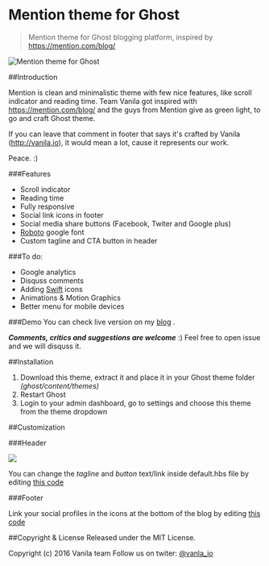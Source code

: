 # Mention theme for Ghost
>Mention theme for Ghost blogging platform, inspired by https://mention.com/blog/

![Mention theme for Ghost](http://magicmockups.com/media/capture/60/33060_jelenajovanovicimblo_13_1920.jpg)

##Introduction

Mention is clean and minimalistic theme with few nice features, like scroll indicator 
and reading time. Team Vanila got inspired with https://mention.com/blog/ and the guys from Mention give as green light, to go and craft Ghost theme.

If you can leave that comment in footer that says it's crafted by Vanila (http://vanila.io), it 
would mean a lot, cause it represents our work.

Peace. :)

###Features
- Scroll indicator
- Reading time
- Fully responsive
- Social link icons in footer
- Social media share buttons (Facebook, Twiter and Google plus)
- [Roboto](https://www.google.com/fonts#UsePlace:use/Collection:Roboto) google font
- Custom tagline and CTA button in header


###To do:
- Google analytics
- Disquss comments
- Adding [Swift](swifticons.com) icons
- Animations & Motion Graphics
- Better menu for mobile devices

###Demo
You can check live version on my [blog](http://jelenajovanovic.im/blog/) .

***Comments, critics and suggestions are welcome*** :) Feel free to open issue and we will disquss it.

##Installation

1. Download this theme, extract it and place it in your Ghost theme folder *(ghost/content/themes)*
2. Restart Ghost
3. Login to your admin dashboard, go to settings and choose this theme from the theme dropdown

##Customization

###Header

![](http://content.screencast.com/users/shtefcs/folders/Jing/media/9bacabdb-a2d5-4ff4-b939-f231e9edec37/2016-01-20_2146.png)

You can change the *tagline* and *button* text/link inside default.hbs file by editing [this code](https://github.com/vanila-io/mention-ghost-theme/blob/master/default.hbs#L72-L75) 

###Footer

Link your social profiles in the icons at the bottom of the blog by editing [this code](https://github.com/vanila-io/mention-ghost-theme/blob/master/default.hbs#L90-L93) 

##Copyright & License
Released under the MIT License.

Copyright (c) 2016 Vanila team
Follow us on twiter: [@vanla_io](https://twitter.com/vanila_io)

